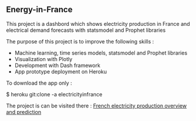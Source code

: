 ## Energy-in-France

This project is a dashbord which shows electricity production in France and electrical demand forecasts with statsmodel and Prophet libraries

The purpose of this project is to improve the following skills :

- Machine learning, time series models, statsmodel and Prophet libraries
- Visualization with Plotly
- Development with Dash framework
- App prototype deployment on Heroku

To download the app only :

$ heroku git:clone -a electricityinfrance

The project is can be visited there : [French electricity production overview and prediction](https://electricityinfrance.herokuapp.com/)
